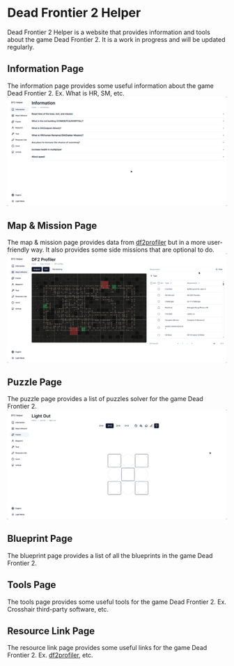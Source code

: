 # Dead Frontier 2 Helper
Dead Frontier 2 Helper is a website that provides information and tools about the game Dead Frontier 2. It is a work in progress and will be updated regularly.

## Information Page
The information page provides some useful information about the game Dead Frontier 2. Ex. What is HR, SM, etc.
![image](https://raw.githubusercontent.com/Oscar0159/df2-helper/develop/readme_images/information-page-demo.gif)

## Map & Mission Page
The map & mission page provides data from [df2profiler](https://df2profiler.com/ "df2profiler") but in a more user-friendly way. It also provides some side missions that are optional to do.
![image](https://raw.githubusercontent.com/Oscar0159/df2-helper/develop/readme_images/map-mission-page-demo.gif)

## Puzzle Page
The puzzle page provides a list of puzzles solver for the game Dead Frontier 2.
![image](https://raw.githubusercontent.com/Oscar0159/df2-helper/develop/readme_images/puzzle-page-demo.gif)

## Blueprint Page
The blueprint page provides a list of all the blueprints in the game Dead Frontier 2.

## Tools Page
The tools page provides some useful tools for the game Dead Frontier 2. Ex. Crosshair third-party software, etc.

## Resource Link Page
The resource link page provides some useful links for the game Dead Frontier 2. Ex. [df2profiler](https://df2profiler.com/ "df2profiler"), etc.
